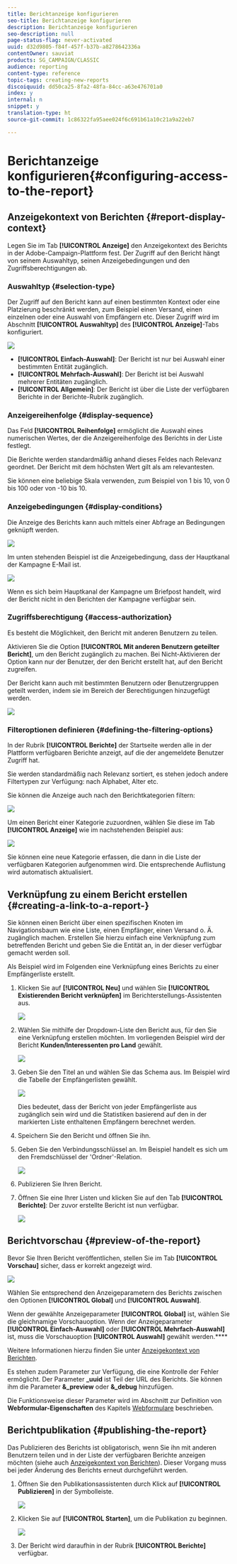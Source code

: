 ```yaml
---
title: Berichtanzeige konfigurieren
seo-title: Berichtanzeige konfigurieren
description: Berichtanzeige konfigurieren
seo-description: null
page-status-flag: never-activated
uuid: d32d9805-f84f-457f-b37b-a8278642336a
contentOwner: sauviat
products: SG_CAMPAIGN/CLASSIC
audience: reporting
content-type: reference
topic-tags: creating-new-reports
discoiquuid: dd50ca25-8fa2-48fa-84cc-a63e476701a0
index: y
internal: n
snippet: y
translation-type: ht
source-git-commit: 1c86322fa95aee024f6c691b61a10c21a9a22eb7

---
```



# Berichtanzeige konfigurieren{#configuring-access-to-the-report}

## Anzeigekontext von Berichten {#report-display-context}

Legen Sie im Tab **[!UICONTROL Anzeige]** den Anzeigekontext des Berichts in der Adobe-Campaign-Plattform fest. Der Zugriff auf den Bericht hängt von seinem Auswahltyp, seinen Anzeigebedingungen und den Zugriffsberechtigungen ab.

### Auswahltyp {#selection-type}

Der Zugriff auf den Bericht kann auf einen bestimmten Kontext oder eine Platzierung beschränkt werden, zum Beispiel einen Versand, einen einzelnen oder eine Auswahl von Empfängern etc. Dieser Zugriff wird im Abschnitt **[!UICONTROL Auswahltyp]** des **[!UICONTROL Anzeige]**-Tabs konfiguriert.

![](assets/s_ncs_advuser_report_visibility_4.png)

* **[!UICONTROL Einfach-Auswahl]**: Der Bericht ist nur bei Auswahl einer bestimmten Entität zugänglich.
* **[!UICONTROL Mehrfach-Auswahl]**: Der Bericht ist bei Auswahl mehrerer Entitäten zugänglich.
* **[!UICONTROL Allgemein]**: Der Bericht ist über die Liste der verfügbaren Berichte in der Berichte-Rubrik zugänglich.

### Anzeigereihenfolge {#display-sequence}

Das Feld **[!UICONTROL Reihenfolge]** ermöglicht die Auswahl eines numerischen Wertes, der die Anzeigereihenfolge des Berichts in der Liste festlegt.

Die Berichte werden standardmäßig anhand dieses Feldes nach Relevanz geordnet. Der Bericht mit dem höchsten Wert gilt als am relevantesten.

Sie können eine beliebige Skala verwenden, zum Beispiel von 1 bis 10, von 0 bis 100 oder von -10 bis 10.

### Anzeigebedingungen {#display-conditions}

Die Anzeige des Berichts kann auch mittels einer Abfrage an Bedingungen geknüpft werden.

![](assets/s_ncs_advuser_report_visibility_5.png)

Im unten stehenden Beispiel ist die Anzeigebedingung, dass der Hauptkanal der Kampagne E-Mail ist.

![](assets/s_ncs_advuser_report_visibility_6.png)

Wenn es sich beim Hauptkanal der Kampagne um Briefpost handelt, wird der Bericht nicht in den Berichten der Kampagne verfügbar sein.

### Zugriffsberechtigung {#access-authorization}

Es besteht die Möglichkeit, den Bericht mit anderen Benutzern zu teilen.

Aktivieren Sie die Option **[!UICONTROL Mit anderen Benutzern geteilter Bericht]**, um den Bericht zugänglich zu machen. Bei Nicht-Aktivieren der Option kann nur der Benutzer, der den Bericht erstellt hat, auf den Bericht zugreifen.

Der Bericht kann auch mit bestimmten Benutzern oder Benutzergruppen geteilt werden, indem sie im Bereich der Berechtigungen hinzugefügt werden.

![](assets/s_ncs_advuser_report_visibility_8.png)

### Filteroptionen definieren {#defining-the-filtering-options}

In der Rubrik **[!UICONTROL Berichte]** der Startseite werden alle in der Plattform verfügbaren Berichte anzeigt, auf die der angemeldete Benutzer Zugriff hat.

Sie werden standardmäßig nach Relevanz sortiert, es stehen jedoch andere Filtertypen zur Verfügung: nach Alphabet, Alter etc.

Sie können die Anzeige auch nach den Berichtkategorien filtern:

![](assets/report_ovv_select_type.png)

Um einen Bericht einer Kategorie zuzuordnen, wählen Sie diese im Tab **[!UICONTROL Anzeige]** wie im nachstehenden Beispiel aus:

![](assets/report_select_category.png)

Sie können eine neue Kategorie erfassen, die dann in die Liste der verfügbaren Kategorien aufgenommen wird. Die entsprechende Auflistung wird automatisch aktualisiert.

## Verknüpfung zu einem Bericht erstellen {#creating-a-link-to-a-report-}

Sie können einen Bericht über einen spezifischen Knoten im Navigationsbaum wie eine Liste, einen Empfänger, einen Versand o. Ä. zugänglich machen. Erstellen Sie hierzu einfach eine Verknüpfung zum betreffenden Bericht und geben Sie die Entität an, in der dieser verfügbar gemacht werden soll.

Als Beispiel wird im Folgenden eine Verknüpfung eines Berichts zu einer Empfängerliste erstellt.

1. Klicken Sie auf **[!UICONTROL Neu]** und wählen Sie **[!UICONTROL Existierenden Bericht verknüpfen]** im Berichterstellungs-Assistenten aus.

   ![](assets/s_ncs_advuser_report_wizard_link_01.png)

1. Wählen Sie mithilfe der Dropdown-Liste den Bericht aus, für den Sie eine Verknüpfung erstellen möchten. Im vorliegenden Beispiel wird der Bericht **Kunden/Interessenten pro Land** gewählt.

   ![](assets/s_ncs_advuser_report_wizard_link_02.png)

1. Geben Sie den Titel an und wählen Sie das Schema aus. Im Beispiel wird die Tabelle der Empfängerlisten gewählt.

   ![](assets/s_ncs_advuser_report_wizard_link_03.png)

   Dies bedeutet, dass der Bericht von jeder Empfängerliste aus zugänglich sein wird und die Statistiken basierend auf den in der markierten Liste enthaltenen Empfängern berechnet werden.

1. Speichern Sie den Bericht und öffnen Sie ihn.
1. Geben Sie den Verbindungsschlüssel an. Im Beispiel handelt es sich um den Fremdschlüssel der &#39;Ordner&#39;-Relation.

   ![](assets/s_ncs_advuser_report_wizard_link_04.png)

1. Publizieren Sie Ihren Bericht.
1. Öffnen Sie eine Ihrer Listen und klicken Sie auf den Tab **[!UICONTROL Berichte]**: Der zuvor erstellte Bericht ist nun verfügbar.

   ![](assets/s_ncs_advuser_report_wizard_link_05.png)

## Berichtvorschau {#preview-of-the-report}

Bevor Sie Ihren Bericht veröffentlichen, stellen Sie im Tab **[!UICONTROL Vorschau]** sicher, dass er korrekt angezeigt wird.

![](assets/s_ncs_advuser_report_preview_01.png)

Wählen Sie entsprechend den Anzeigeparametern des Berichts zwischen den Optionen **[!UICONTROL Global]** und **[!UICONTROL Auswahl]**.

Wenn der gewählte Anzeigeparameter **[!UICONTROL Global]** ist, wählen Sie die gleichnamige Vorschauoption. Wenn der Anzeigeparameter **[!UICONTROL Einfach-Auswahl]** oder **[!UICONTROL Mehrfach-Auswahl]** ist, muss die Vorschauoption **[!UICONTROL Auswahl]** gewählt werden.****

Weitere Informationen hierzu finden Sie unter [Anzeigekontext von Berichten](#report-display-context).

Es stehen zudem Parameter zur Verfügung, die eine Kontrolle der Fehler ermöglicht. Der Parameter **_uuid** ist Teil der URL des Berichts. Sie können ihm die Parameter **&amp;_preview** oder **&amp;_debug** hinzufügen.

Die Funktionsweise dieser Parameter wird im Abschnitt zur Definition von **Webformular-Eigenschaften** des Kapitels [Webformulare](../../web/using/about-web-forms.md) beschrieben.

## Berichtpublikation {#publishing-the-report}

Das Publizieren des Berichts ist obligatorisch, wenn Sie ihn mit anderen Benutzern teilen und in der Liste der verfügbaren Berichte anzeigen möchten (siehe auch [Anzeigekontext von Berichten](#report-display-context)). Dieser Vorgang muss bei jeder Änderung des Berichts erneut durchgeführt werden.

1. Öffnen Sie den Publikationsassistenten durch Klick auf **[!UICONTROL Publizieren]** in der Symbolleiste.

   ![](assets/s_ncs_advuser_report_publish_01.png)

1. Klicken Sie auf **[!UICONTROL Starten]**, um die Publikation zu beginnen.

   ![](assets/s_ncs_advuser_report_publish_02.png)

1. Der Bericht wird daraufhin in der Rubrik **[!UICONTROL Berichte]** verfügbar.

